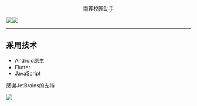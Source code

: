 <p align="center">南理校园助手</p>

![](https://img.shields.io/badge/blog-passing-r.svg)![](https://img.shields.io/badge/build-Changbaiqi.github.io-red.svg)

---



## 采用技术
* Android原生
* Flutter 
* JavaScript



感谢JetBrains的支持

![](https://logodix.com/logo/1773437.png)
